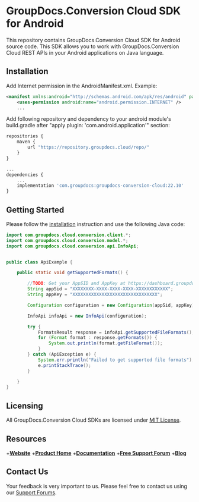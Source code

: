 # GroupDocs.Conversion Cloud SDK for Android

This repository contains GroupDocs.Conversion Cloud SDK for Android source code. This SDK allows you to work with GroupDocs.Conversion Cloud REST APIs in your Android applications on Java language.

## Installation

Add Internet permission in the AndroidManifest.xml. Example:

```xml
<manifest xmlns:android="http://schemas.android.com/apk/res/android" package="<package name>">
    <uses-permission android:name="android.permission.INTERNET" />
    ...
```

Add following repository and dependency to your android module's build.gradle
after "apply plugin: 'com.android.application'" section:

```javascript
repositories {
    maven {
        url "https://repository.groupdocs.cloud/repo/"
    }
}

...
dependencies {
    ...
    implementation 'com.groupdocs:groupdocs-conversion-cloud:22.10'
}
```

## Getting Started

Please follow the [installation](#installation) instruction and use the following Java code:

```java
import com.groupdocs.cloud.conversion.client.*;
import com.groupdocs.cloud.conversion.model.*;
import com.groupdocs.cloud.conversion.api.InfoApi;


public class ApiExample {

    public static void getSupportedFormats() {

        //TODO: Get your AppSID and AppKey at https://dashboard.groupdocs.cloud (free registration is required).
        String appSid = "XXXXXXXX-XXXX-XXXX-XXXX-XXXXXXXXXXXX";
        String appKey = "XXXXXXXXXXXXXXXXXXXXXXXXXXXXXXXX";

        Configuration configuration = new Configuration(appSid, appKey);

        InfoApi infoApi = new InfoApi(configuration);

        try {
            FormatsResult response = infoApi.getSupportedFileFormats();
            for (Format format : response.getFormats()) {
                System.out.println(format.getFileFormat());
            }
        } catch (ApiException e) {
            System.err.println("Failed to get supported file formats");
            e.printStackTrace();
        }

    }
}
```

## Licensing

All GroupDocs.Conversion Cloud SDKs are licensed under [MIT License](LICENSE).

## Resources

+[**Website**](https://www.groupdocs.cloud)
+[**Product Home**](https://products.groupdocs.cloud/conversion)
+[**Documentation**](https://docs.groupdocs.cloud/conversion)
+[**Free Support Forum**](https://forum.groupdocs.cloud/c/conversion)
+[**Blog**](https://blog.groupdocs.cloud/category/conversion)

## Contact Us

Your feedback is very important to us. Please feel free to contact us using our [Support Forums](https://forum.groupdocs.cloud/c/conversion).
